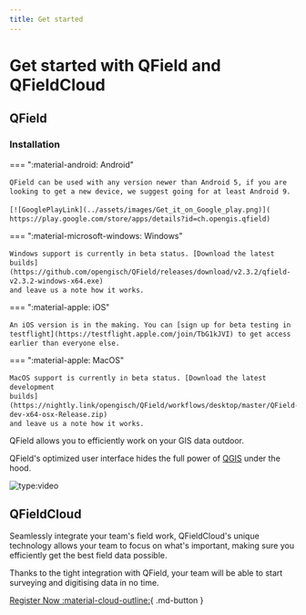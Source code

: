 ```yaml
---
title: Get started
---
```


# Get started with QField and QFieldCloud

## QField

### Installation

=== ":material-android: Android"

    QField can be used with any version newer than Android 5, if you are
    looking to get a new device, we suggest going for at least Android 9.

    [![GooglePlayLink](../assets/images/Get_it_on_Google_play.png)](
    https://play.google.com/store/apps/details?id=ch.opengis.qfield)

=== ":material-microsoft-windows: Windows"

    Windows support is currently in beta status. [Download the latest
    builds](https://github.com/opengisch/QField/releases/download/v2.3.2/qfield-v2.3.2-windows-x64.exe)
    and leave us a note how it works.

=== ":material-apple: iOS"

    An iOS version is in the making. You can [sign up for beta testing in
    testflight](https://testflight.apple.com/join/TbG1kJVI) to get access
    earlier than everyone else.

=== ":material-apple: MacOS"

    MacOS support is currently in beta status. [Download the latest
    development
    builds](https://nightly.link/opengisch/QField/workflows/desktop/master/QField-dev-x64-osx-Release.zip)
    and leave us a note how it works.


QField allows you to efficiently work on your GIS data outdoor.

QField's optimized user interface hides the full power of
[QGIS](https://qgis.org) under the hood.

![type:video](https://player.vimeo.com/video/695452246)

## QFieldCloud

Seamlessly integrate your team's field work, QFieldCloud's unique
technology allows your team to focus on what's important, making sure
you efficiently get the best field data possible.

Thanks to the tight integration with QField, your team will be able to
start surveying and digitising data in no time.

[Register Now :material-cloud-outline:](https://app.qfield.cloud/accounts/signup/){ .md-button }
